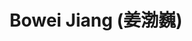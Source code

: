 ---
# Display name
title: $%ms_2022_16$ Bowei Jiang (姜渤巍)

# Is this the primary user of the site?
superuser: false

user_groups: ["Master Students"]

role: 

organizations:
- name:  2022 to Now
- name:  School of Artificial Intelligence

interests:


highlight_name: false
---